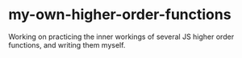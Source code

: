 # my-own-higher-order-functions
Working on practicing the inner workings of several JS higher order functions, and writing them myself.
